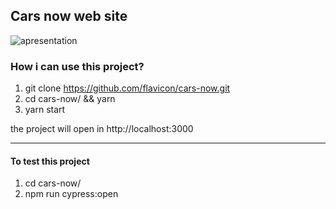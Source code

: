 ## Cars now web site

<img src="public/apresentation.gif" alt="apresentation" />

### How i can use this project? 

1. git clone https://github.com/flavicon/cars-now.git
2. cd cars-now/ && yarn 
3. yarn start

the project will open in http://localhost:3000

<hr />

#### To test this project 

1. cd cars-now/ 
2. npm run cypress:open

